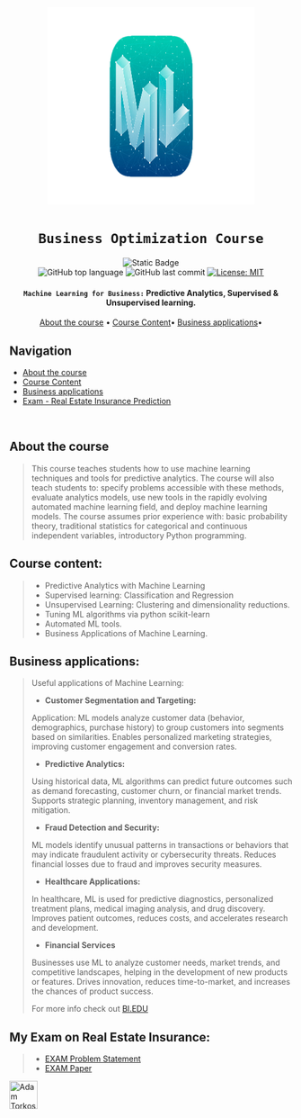 <div align="center">

<a href="https://en.wikipedia.org/wiki/Machine_learning" target="_blank">
    <img src="./ML_logo.png" alt="ML_logo" width="370" height="350"/>
</a>


# `Business Optimization Course`

![Static Badge](https://img.shields.io/badge/mission-Optimize_Predict_Innovate-purple)
<br />
![GitHub top language](https://img.shields.io/github/languages/top/adamsky777/Machine_Learning_2023)
![GitHub last commit](https://img.shields.io/github/last-commit/adamsky777/Machine_Learning_2023)
[![License: MIT](https://img.shields.io/badge/License-MIT-green.svg)](https://opensource.org/licenses/MIT)

<p class="align center">
<h4><code>Machine Learning for Business:</code> Predictive Analytics, Supervised & Unsupervised learning.</h4>
</p>

[About the course](#about-the-course) •
[Course Content](#course-content)•
[Business applications](#business-applications)•

</div>

## Navigation

- [About the course](#about-the-course)
- [Course Content](#course-content)
- [Business applications](#business-applications)
- [Exam - Real Estate Insurance Prediction](#my-exam-on-real-estate-insurance)


<br />

## About the course

> This course teaches students how to use machine learning techniques and tools for predictive analytics. 
> The course will also teach students to: specify problems accessible with these methods, evaluate analytics models, use new tools in the rapidly evolving automated machine learning field, and deploy machine learning models. 
> The course assumes prior experience with: basic probability theory, traditional statistics for categorical and continuous independent variables, introductory Python programming.

## Course content:


> * Predictive Analytics with Machine Learning
> * Supervised learning: Classification and Regression
> * Unsupervised Learning: Clustering and dimensionality reductions.
> * Tuning ML algorithms via python scikit-learn
> * Automated ML tools.
> * Business Applications of Machine Learning.



## Business applications:
>
> Useful applications of Machine Learning:
> * **Customer Segmentation and Targeting:**
>
> Application: ML models analyze customer data (behavior, demographics, purchase history) to group customers into segments based on similarities. 
> Enables personalized marketing strategies, improving customer engagement and conversion rates.
> * **Predictive Analytics:** 
>
> Using historical data, ML algorithms can predict future outcomes such as demand forecasting, customer churn, or financial market trends.
> Supports strategic planning, inventory management, and risk mitigation.
> 
> * **Fraud Detection and Security:**
> 
> ML models identify unusual patterns in transactions or behaviors that may indicate fraudulent activity or cybersecurity threats.
>  Reduces financial losses due to fraud and improves security measures.
>
> * **Healthcare Applications:**
> 
> In healthcare, ML is used for predictive diagnostics, personalized treatment plans, medical imaging analysis, and drug discovery.
> Improves patient outcomes, reduces costs, and accelerates research and development.
> 
> * **Financial Services**
> 
> Businesses use ML to analyze customer needs, market trends, and competitive landscapes, helping in the development of new products or features.
> Drives innovation, reduces time-to-market, and increases the chances of product success.
> 
> For more info check out [BI.EDU](https://www.bi.edu/programmes-and-individual-courses/course-descriptions/machine-learning-for-business/)


## My Exam on Real Estate Insurance:
> * [EXAM Problem Statement](https://github.com/adamsky777/Machine_Learning_2023/blob/main/FINAL_EXAM/EXAM%20description.pdf)
> * [EXAM Paper](https://github.com/adamsky777/Machine_Learning_2023/blob/main/FINAL_EXAM/ML_EXAM.pdf)
> 


<a href="https://github.com/adamsky777"><img height="50" src="https://avatars.githubusercontent.com/u/73426467?s=400&u=9c2283f010f179f17aaa58a0b9fbc68efd8014fd&v=4" title="Adam Torkos" width="50"/></a>

